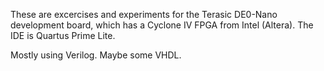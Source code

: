 These are excercises and experiments for the Terasic DE0-Nano development board,
which has a Cyclone IV FPGA from Intel (Altera). The IDE is Quartus Prime Lite.

Mostly using Verilog. Maybe some VHDL.